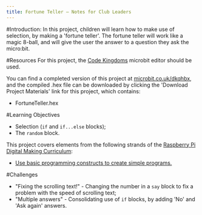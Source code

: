 ```yaml
---
title: Fortune Teller — Notes for Club Leaders
---
```


#Introduction:
In this project, children will learn how to make use of selection, by making a 'fortune teller'. The fortune teller will work like a magic 8-ball, and will give the user the answer to a question they ask the micro:bit.

#Resources
For this project, the [Code Kingdoms](http://jumpto.cc/mb-new) microbit editor should be used.

You can find a completed version of this project at [microbit.co.uk/dkqhbx](https://www.microbit.co.uk/dkqhbx), and the compiled .hex file can be downloaded by clicking the 'Download Project Materials' link for this project, which contains:

+ FortuneTeller.hex

#Learning Objectives
+ Selection (`if` and `if...else` blocks);
+ The `random` block.

This project covers elements from the following strands of the [Raspberry Pi Digital Making Curriculum](http://rpf.io/curriculum):

+ [Use basic programming constructs to create simple programs.](https://www.raspberrypi.org/curriculum/programming/creator)

#Challenges
+ "Fixing the scrolling text!" - Changing the number in a `say` block to fix a problem with the speed of scrolling text;
+ "Multiple answers" - Consolidating use of `if` blocks, by adding 'No' and 'Ask again' answers.